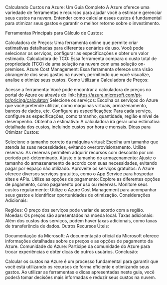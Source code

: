 Calculando Custos na Azure: Um Guia Completo
A Azure oferece uma variedade de ferramentas e recursos para ajudar você a estimar e gerenciar seus custos na nuvem. Entender como calcular esses custos é fundamental para otimizar seus gastos e garantir o melhor retorno sobre o investimento.

Ferramentas Principais para Cálculo de Custos:

Calculadora de Preços: Uma ferramenta online que permite criar estimativas detalhadas para diferentes cenários de uso. Você pode selecionar os serviços, configurar as especificações e obter um valor estimado.
Calculadora de TCO: Essa ferramenta compara o custo total de propriedade (TCO) de uma solução na nuvem com uma solução on-premises.
Azure Cost Management: Essa ferramenta oferece uma visão abrangente dos seus gastos na nuvem, permitindo que você visualize, analise e otimize seus custos.
Como Utilizar a Calculadora de Preços:

Acesse a ferramenta: Você pode encontrar a calculadora de preços no portal do Azure ou através do link: https://azure.microsoft.com/pt-br/pricing/calculator/
Selecione os serviços: Escolha os serviços do Azure que você pretende utilizar, como máquinas virtuais, armazenamento, bancos de dados, etc.
Configure as especificações: Para cada serviço, configure as especificações, como tamanho, quantidade, região e nível de desempenho.
Obtenha a estimativa: A calculadora irá gerar uma estimativa detalhada dos custos, incluindo custos por hora e mensais.
Dicas para Otimizar Custos:

Selecione o tamanho correto da máquina virtual: Escolha um tamanho que atenda às suas necessidades, evitando overprovisionamento.
Utilize reservas: As reservas permitem adquirir recursos com desconto por um período pré-determinado.
Ajuste o tamanho do armazenamento: Ajuste o tamanho do armazenamento de acordo com suas necessidades, evitando pagar por espaço não utilizado.
Aproveite os serviços gratuitos: A Azure oferece diversos serviços gratuitos, como o App Service para hospedar sites e APIs.
Utilize as opções de pagamento: Explore as diferentes opções de pagamento, como pagamento por uso ou reservas.
Monitore seus custos regularmente: Utilize o Azure Cost Management para acompanhar seus gastos e identificar oportunidades de otimização.
Considerações Adicionais:

Regiões: O preço dos serviços pode variar de acordo com a região.
Moedas: Os preços são apresentados na moeda local.
Taxas adicionais: Além dos custos dos serviços, podem haver taxas adicionais, como taxas de transferência de dados.
Outros Recursos Úteis:

Documentação da Microsoft: A documentação oficial da Microsoft oferece informações detalhadas sobre os preços e as opções de pagamento da Azure.
Comunidade do Azure: Participe da comunidade do Azure para trocar experiências e obter dicas de outros usuários.
Conclusão:

Calcular os custos na Azure é um processo fundamental para garantir que você está utilizando os recursos de forma eficiente e otimizando seus gastos. Ao utilizar as ferramentas e dicas apresentadas neste guia, você poderá tomar decisões mais informadas e reduzir seus custos na nuvem.
